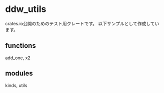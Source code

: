 # ddw_utils
crates.io公開のためのテスト用クレートです。
以下サンプルとして作成しています。

## functions
add_one, x2

## modules
kinds, utils